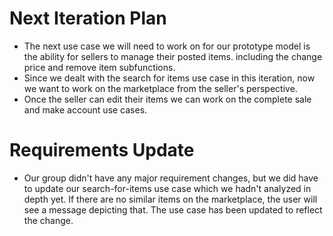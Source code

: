 # Next Iteration Plan

- The next use case we will need to work on for our prototype model
  is  the ability for sellers to manage their posted items.
  including the change price and remove item subfunctions.
- Since we dealt with the search for items use case in this iteration, 
  now we want to work on the marketplace from the seller's perspective.
- Once the seller can edit their items we can work on the complete sale
  and make account use cases.  

# Requirements Update
- Our group didn't have any major requirement changes, but we did have 
  to update our search-for-items use case which we hadn't analyzed in 
  depth yet.  If there are no similar items on the marketplace, the
  user will see a message depicting that. The use case has been 
  updated to reflect the change.  
